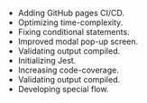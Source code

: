 - Adding GitHub pages CI/CD.
- Optimizing time-complexity.
- Fixing conditional statements.
- Improved modal pop-up screen.
- Validating output compiled.
- Initializing Jest.
- Increasing code-coverage.
- Validating output compiled.
- Developing special flow.
